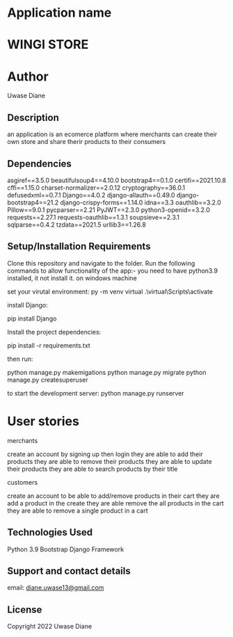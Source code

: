 # Application name

# WINGI STORE


# Author

Uwase Diane

## Description

an application is an ecomerce platform where merchants can create their own store and share therir products
to their consumers 

## Dependencies

asgiref==3.5.0
beautifulsoup4==4.10.0
bootstrap4==0.1.0
certifi==2021.10.8
cffi==1.15.0
charset-normalizer==2.0.12
cryptography==36.0.1
defusedxml==0.7.1
Django==4.0.2
django-allauth==0.49.0
django-bootstrap4==21.2
django-crispy-forms==1.14.0
idna==3.3
oauthlib==3.2.0
Pillow==9.0.1
pycparser==2.21
PyJWT==2.3.0
python3-openid==3.2.0
requests==2.27.1
requests-oauthlib==1.3.1
soupsieve==2.3.1
sqlparse==0.4.2
tzdata==2021.5
urllib3==1.26.8

## Setup/Installation Requirements
Clone this repository and navigate to the folder. Run the following commands to allow functionality of the app:-
 you need to have python3.9 installed, it not install it.
on windows machine

set your virutal environment:
py -m venv virtual
.\virtual\Scripts\activate

install Django:

pip install Django

Install the project dependencies:

pip install -r requirements.txt

then run:

python manage.py makemigations
python manage.py migrate
python manage.py createsuperuser

to start the development server:
python manage.py runserver


# User stories

merchants

create an account by signing up then login
they are able to add their products
they are able to remove their products
they are able to update their products
they are able to search products by their title

customers

create an account to be able to add/remove products in their cart
they are add a product in the create
they are able remove the all products in the cart
they are able to remove a single product in a cart

## Technologies Used
Python 3.9
Bootstrap
Django Framework


## Support and contact details
email: diane.uwase13@gmail.com

## License

Copyright 2022 Uwase Diane